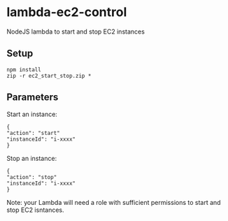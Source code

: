 # lambda-ec2-control
NodeJS lambda to start and stop EC2 instances

## Setup
```
npm install
zip -r ec2_start_stop.zip *
```

## Parameters

Start an instance:
```
{
"action": "start"
"instanceId": "i-xxxx"
}
```

Stop an instance:
```
{
"action": "stop"
"instanceId": "i-xxxx"
}
```

Note: your Lambda will need a role with sufficient permissions to start and stop EC2 isntances.
